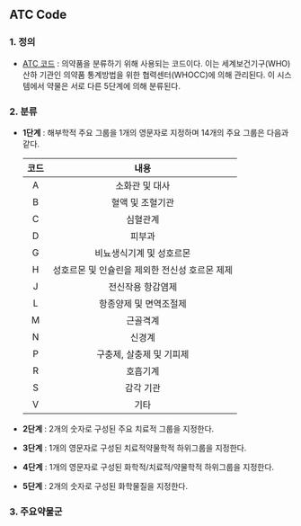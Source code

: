 ## ATC Code
### 1. 정의 

- [ATC 코드](https://ko.wikipedia.org/wiki/ATC_%EC%BD%94%EB%93%9C) : 의약품을 분류하기 위해 사용되는 코드이다. 이는 세계보건기구(WHO) 산하 기관인 의약품 통계방법을 위한 협력센터(WHOCC)에 의해 관리된다. 이 시스템에서 약물은 서로 다른 5단계에 의해 분류된다.



### 2. 분류 

- **1단계** : 해부학적 주요 그룹을 1개의 영문자로 지정하며 14개의 주요 그룹은 다음과 같다.

  | 코드 |                      내용                      |
  |:----:|:----------------------------------------------:|
  |   A  | 소화관 및 대사                                 |
  |   B  | 혈액 및 조혈기관                               |
  |   C  | 심혈관계                                       |
  |   D  | 피부과                                         |
  |   G  | 비뇨생식기계 및 성호르몬                       |
  |   H  | 성호르몬 및 인슐린을 제외한 전신성 호르몬 제제 |
  |   J  | 전신작용 항감염제                              |
  |   L  | 항종양제 및 면역조절제                         |
  |   M  | 근골격계                                       |
  |   N  | 신경계                                         |
  |   P  | 구충제, 살충제 및 기피제                       |
  |   R  | 호흡기계                                       |
  |   S  | 감각 기관                                      |
  |   V  | 기타                                           |
  
- **2단계** : 2개의 숫자로 구성된 주요 치료적 그룹을 지정한다.

  
- **3단계** : 1개의 영문자로 구성된 치료적약물학적 하위그룹을 지정한다.

  
- **4단계** : 1개의 영문자로 구성된 화학적/치료적/약물학적 하위그룹을 지정한다.

  
- **5단계** : 2개의 숫자로 구성된 화학물질을 지정한다.
  
  
  
### 3. 주요약물군 
  
